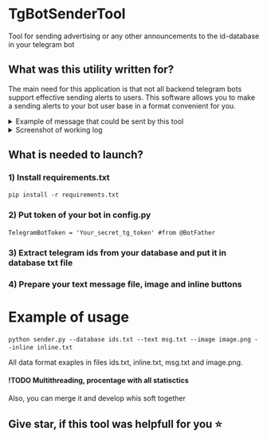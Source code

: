 # TgBotSenderTool
Tool for sending advertising or any other announcements to the id-database in your telegram bot

## What was this utility written for?
The main need for this application is that not all backend telegram bots support effective sending alerts to users. This software allows you to make a sending alerts to your bot user base in a format convenient for you.

<details> <summary>Example of message that could be sent by this tool</summary>
<div align="center">
    <img src="images/preview.png" />
</div></details> 

<details> <summary>Screenshot of working log</summary>
<div align="center">
    <img src="images/log.png" />
</div></details> 

## What is needed to launch?

### 1) Install requirements.txt
```
pip install -r requirements.txt
```
### 2) Put token of your bot in config.py
```
TelegramBotToken = 'Your_secret_tg_token' #from @BotFather
```
### 3) Extract telegram ids from your database and put it in database txt file
### 4) Prepare your text message file, image and inline buttons

# Example of usage

```
python sender.py --database ids.txt --text msg.txt --image image.png --inline inline.txt
```

All data format exaples in files ids.txt, inline.txt, msg.txt and image.png.


#### !TODO Multithreading, procentage with all statisctics
Also, you can merge it and develop whis soft together 

## Give star, if this tool was helpfull for you ⭐️
